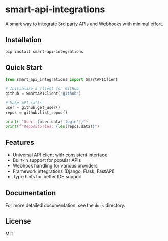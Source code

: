 # smart-api-integrations
A smart way to integrate 3rd party APIs and Webhooks with minimal effort.

## Installation

```bash
pip install smart-api-integrations
```

## Quick Start

```python
from smart_api_integrations import SmartAPIClient

# Initialize a client for GitHub
github = SmartAPIClient('github')

# Make API calls
user = github.get_user()
repos = github.list_repos()

print(f"User: {user.data['login']}")
print(f"Repositories: {len(repos.data)}")
```

## Features

- Universal API client with consistent interface
- Built-in support for popular APIs
- Webhook handling for various providers
- Framework integrations (Django, Flask, FastAPI)
- Type hints for better IDE support

## Documentation

For more detailed documentation, see the `docs` directory.

## License

MIT
